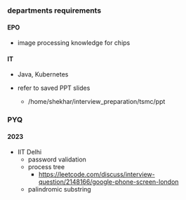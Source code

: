 ### departments requirements

#### EPO
- image processing knowledge for chips

#### IT
- Java, Kubernetes

- refer to saved PPT slides
	- /home/shekhar/interview_preparation/tsmc/ppt

### PYQ
#### 2023
- IIT Delhi
	- password validation
	- process tree
		- https://leetcode.com/discuss/interview-question/2148166/google-phone-screen-london
	- palindromic substring
